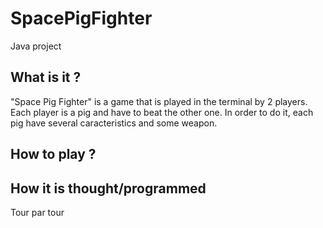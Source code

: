 # SpacePigFighter
Java project

## What is it ?
"Space Pig Fighter" is a game that is played in the terminal by 2 players. Each player is a pig and have to beat the other one. In order to do it, each pig have several caracteristics and some weapon. 


## How to play ?



## How it is thought/programmed

Tour par tour



